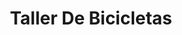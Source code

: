 ---
title: "Taller De Bicicletas"
url: /guayaquil/taller-de-bicicletas-sldo-german-antonio-pituir-antuash/
shop: bicicleta
---